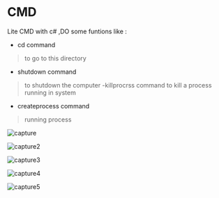 # CMD
Lite CMD with c# ,DO some funtions like :

- cd command
 > to go to this directory
- shutdown  command
>to shutdown the computer
-killprocrss command
> to kill a process running in system
- createprocess command
> running process

![capture](https://user-images.githubusercontent.com/37047996/49972624-ee89e280-ff3a-11e8-9335-db0e4b466466.PNG)


![capture2](https://user-images.githubusercontent.com/37047996/49972654-fc3f6800-ff3a-11e8-86f9-83add6209f12.PNG)


![capture3](https://user-images.githubusercontent.com/37047996/49972666-05c8d000-ff3b-11e8-9940-3b9b42dddb5b.PNG)


![capture4](https://user-images.githubusercontent.com/37047996/49972677-111bfb80-ff3b-11e8-84f4-fe66b36f0ace.PNG)


![capture5](https://user-images.githubusercontent.com/37047996/49972685-18dba000-ff3b-11e8-8ebf-8ed875428ec5.PNG)


